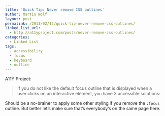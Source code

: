 ```yaml
---
title: 'Quick Tip: Never remove CSS outlines'
author: Martin Wolf
layout: post
permalink: /2013/02/12/quick-tip-never-remove-css-outlines/
linked_list_url:
  - http://a11yproject.com/posts/never-remove-css-outlines/
categories:
  - Linked List
tags:
  - accessibility
  - focus
  - keyboard
  - outline
---
```

<p class="linked-list-quote-author">
  A11Y Project:
</p>

> If you do not like the default focus outline that is displayed when a user clicks on an interactive element, you have 3 accessible solutions:

Should be a no-brainer to apply some other styling if you remove the `:focus` outline. But better let&#8217;s make sure that&#8217;s everybody&#8217;s on the same page here.